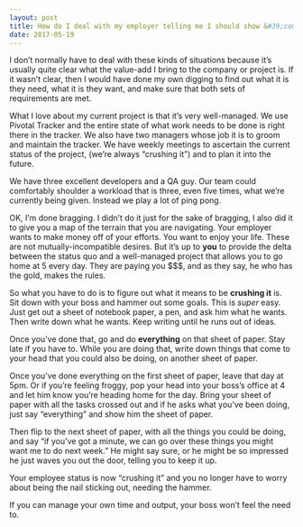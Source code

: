 ```yaml
---
layout: post
title: How do I deal with my employer telling me I should show &#39;commitment&#39; by working overtime?
date: 2017-05-19
---
```


<p>I don’t normally have to deal with these kinds of situations because it’s usually quite clear what the value-add I bring to the company or project is. If it wasn’t clear, then I would have done my own digging to find out what it is they need, what it is they want, and make sure that both sets of requirements are met.</p><p>What I love about my current project is that it’s very well-managed. We use Pivotal Tracker and the entire state of what work needs to be done is right there in the tracker. We also have two managers whose job it is to groom and maintain the tracker. We have weekly meetings to ascertain the current status of the project, (we’re always “crushing it”) and to plan it into the future.</p><p>We have three excellent developers and a QA guy. Our team could comfortably shoulder a workload that is three, even five times, what we’re currently being given. Instead we play a lot of ping pong.</p><p>OK, I’m done bragging. I didn’t do it just for the sake of bragging, I also did it to give you a map of the terrain that you are navigating. Your employer wants to make money off of your efforts. You want to enjoy your life. These are not mutually-incompatible desires. But it’s up to <b>you</b> to provide the delta between the status quo and a well-managed project that allows you to go home at 5 every day. They are paying you $$$, and as they say, he who has the gold, makes the rules.</p><p>So what you have to do is to figure out what it means to be <b>crushing it</b> is. Sit down with your boss and hammer out some goals. This is <i>super</i> easy. Just get out a sheet of notebook paper, a pen, and ask him what he wants. Then write down what he wants. Keep writing until he runs out of ideas.</p><p>Once you’ve done that, go and do <b>everything</b> on that sheet of paper. Stay late if you have to. While you are doing that, write down things that come to your head that you could also be doing, on another sheet of paper.</p><p>Once you’ve done everything on the first sheet of paper, leave that day at 5pm. Or if you’re feeling froggy, pop your head into your boss’s office at 4 and let him know you’re heading home for the day. Bring your sheet of paper with all the tasks crossed out and if he asks what you’ve been doing, just say “everything” and show him the sheet of paper.</p><p>Then flip to the next sheet of paper, with all the things you could be doing, and say “if you’ve got a minute, we can go over these things you might want me to do next week.” He might say sure, or he might be so impressed he just waves you out the door, telling you to keep it up.</p><p>Your employee status is now “crushing it” and you no longer have to worry about being the nail sticking out, needing the hammer.</p><p>If you can manage your own time and output, your boss won’t feel the need to.</p>
